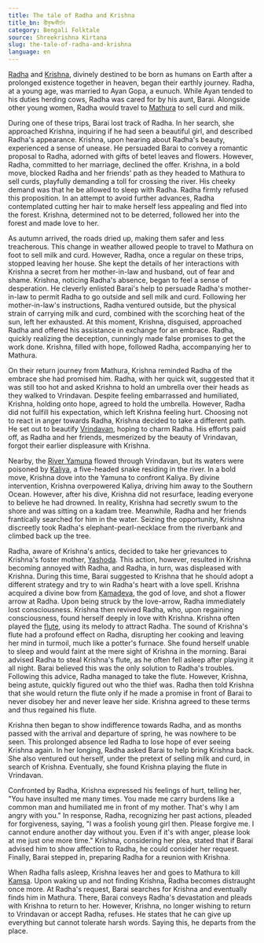 ```yaml
---
title: The tale of Radha and Krishna
title_bn: শ্রীকৃষ্ণকীর্তন
category: Bengali Folktale
source: Shreekrishna Kirtana
slug: the-tale-of-radha-and-krishna
language: en
---
```


[Radha](https://en.wikipedia.org/wiki/Radha) and [Krishna](https://en.wikipedia.org/wiki/Krishna), divinely destined to be born as humans on Earth after a prolonged existence together in heaven, began their earthly journey. Radha, at a young age, was married to Ayan Gopa, a eunuch. While Ayan tended to his duties herding cows, Radha was cared for by his aunt, Barai. Alongside other young women, Radha would travel to [Mathura](https://en.wikipedia.org/wiki/Mathura) to sell curd and milk.

During one of these trips, Barai lost track of Radha. In her search, she approached Krishna, inquiring if he had seen a beautiful girl, and described Radha's appearance. Krishna, upon hearing about Radha's beauty, experienced a sense of unease. He persuaded Barai to convey a romantic proposal to Radha, adorned with gifts of betel leaves and flowers. However, Radha, committed to her marriage, declined the offer. Krishna, in a bold move, blocked Radha and her friends' path as they headed to Mathura to sell curds, playfully demanding a toll for crossing the river. His cheeky demand was that he be allowed to sleep with Radha. Radha firmly refused this proposition. In an attempt to avoid further advances, Radha contemplated cutting her hair to make herself less appealing and fled into the forest. Krishna, determined not to be deterred, followed her into the forest and made love to her.

As autumn arrived, the roads dried up, making them safer and less treacherous. This change in weather allowed people to travel to Mathura on foot to sell milk and curd. However, Radha, once a regular on these trips, stopped leaving her house. She kept the details of her interactions with Krishna a secret from her mother-in-law and husband, out of fear and shame. Krishna, noticing Radha's absence, began to feel a sense of desperation. He cleverly enlisted Barai's help to persuade Radha's mother-in-law to permit Radha to go outside and sell milk and curd. Following her mother-in-law's instructions, Radha ventured outside, but the physical strain of carrying milk and curd, combined with the scorching heat of the sun, left her exhausted. At this moment, Krishna, disguised, approached Radha and offered his assistance in exchange for an embrace. Radha, quickly realizing the deception, cunningly made false promises to get the work done. Krishna, filled with hope, followed Radha, accompanying her to Mathura.

On their return journey from Mathura, Krishna reminded Radha of the embrace she had promised him. Radha, with her quick wit, suggested that it was still too hot and asked Krishna to hold an umbrella over their heads as they walked to Vrindavan. Despite feeling embarrassed and humiliated, Krishna, holding onto hope, agreed to hold the umbrella. However, Radha did not fulfill his expectation, which left Krishna feeling hurt. Choosing not to react in anger towards Radha, Krishna decided to take a different path. He set out to beautify [Vrindavan](https://en.wikipedia.org/wiki/Vrindavan), hoping to charm Radha. His efforts paid off, as Radha and her friends, mesmerized by the beauty of Vrindavan, forgot their earlier displeasure with Krishna.

Nearby, the [River Yamuna](https://en.wikipedia.org/wiki/Yamuna) flowed through Vrindavan, but its waters were poisoned by [Kaliya](https://en.wikipedia.org/wiki/Kaliya), a five-headed snake residing in the river. In a bold move, Krishna dove into the Yamuna to confront Kaliya. By divine intervention, Krishna overpowered Kaliya, driving him away to the Southern Ocean. However, after his dive, Krishna did not resurface, leading everyone to believe he had drowned. In reality, Krishna had secretly swum to the shore and was sitting on a kadam tree. Meanwhile, Radha and her friends frantically searched for him in the water. Seizing the opportunity, Krishna discreetly took Radha's elephant-pearl-necklace from the riverbank and climbed back up the tree.

Radha, aware of Krishna's antics, decided to take her grievances to Krishna's foster mother, [Yashoda](https://en.wikipedia.org/wiki/Yashoda). This action, however, resulted in Krishna becoming annoyed with Radha, and Radha, in turn, was displeased with Krishna. During this time, Barai suggested to Krishna that he should adopt a different strategy and try to win Radha's heart with a love spell. Krishna acquired a divine bow from [Kamadeva](https://en.wikipedia.org/wiki/Kamadeva), the god of love, and shot a flower arrow at Radha. Upon being struck by the love-arrow, Radha immediately lost consciousness. Krishna then revived Radha, who, upon regaining consciousness, found herself deeply in love with Krishna. Krishna often played the [flute](https://en.wikipedia.org/wiki/Venu), using its melody to attract Radha. The sound of Krishna's flute had a profound effect on Radha, disrupting her cooking and leaving her mind in turmoil, much like a potter's furnace. She found herself unable to sleep and would faint at the mere sight of Krishna in the morning. Barai advised Radha to steal Krishna's flute, as he often fell asleep after playing it all night. Barai believed this was the only solution to Radha's troubles. Following this advice, Radha managed to take the flute. However, Krishna, being astute, quickly figured out who the thief was. Radha then told Krishna that she would return the flute only if he made a promise in front of Barai to never disobey her and never leave her side. Krishna agreed to these terms and thus regained his flute.

Krishna then began to show indifference towards Radha, and as months passed with the arrival and departure of spring, he was nowhere to be seen. This prolonged absence led Radha to lose hope of ever seeing Krishna again. In her longing, Radha asked Barai to help bring Krishna back. She also ventured out herself, under the pretext of selling milk and curd, in search of Krishna. Eventually, she found Krishna playing the flute in Vrindavan.

Confronted by Radha, Krishna expressed his feelings of hurt, telling her, "You have insulted me many times. You made me carry burdens like a common man and humiliated me in front of my mother. That's why I am angry with you." In response, Radha, recognizing her past actions, pleaded for forgiveness, saying, "I was a foolish young girl then. Please forgive me. I cannot endure another day without you. Even if it's with anger, please look at me just one more time." Krishna, considering her plea, stated that if Barai advised him to show affection to Radha, he could consider her request. Finally, Barai stepped in, preparing Radha for a reunion with Krishna.

When Radha falls asleep, Krishna leaves her and goes to Mathura to kill [Kamsa](https://en.wikipedia.org/wiki/Kamsa). Upon waking up and not finding Krishna, Radha becomes distraught once more. At Radha's request, Barai searches for Krishna and eventually finds him in Mathura. There, Barai conveys Radha's devastation and pleads with Krishna to return to her. However, Krishna, no longer wishing to return to Vrindavan or accept Radha, refuses. He states that he can give up everything but cannot tolerate harsh words. Saying this, he departs from the place.
